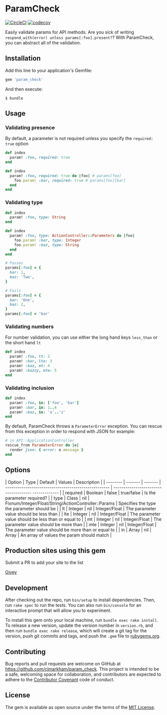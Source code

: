 # ParamCheck

[![CircleCI](https://circleci.com/gh/cjmarkham/param_check.svg?style=svg&circle-token=ff228fe4c2537fd6baf7b4370d813aee2fc5cb88)](https://circleci.com/gh/cjmarkham/param_check)
[![codecov](https://codecov.io/gh/cjmarkham/param_check/branch/master/graph/badge.svg?token=VPkZR1Im62)](https://codecov.io/gh/cjmarkham/param_check)


Easily validate params for API methods.
Are you sick of writing `respond_with(error) unless params[:foo].present?`? With ParamCheck, you can abstract
all of the validation.

## Installation

Add this line to your application's Gemfile:

```ruby
gem 'param_check'
```

And then execute:

    $ bundle

## Usage

### Validating presence
By default, a parameter is not required unless you specify the `required: true` option

```ruby
def index
  param! :foo, required: true
end
```

```ruby
def index
  param! :foo, required: true do |foo| # params[foo]
    foo.param! :bar, required: true # params[foo][bar]
  end
end
```

### Validating type
```ruby
def index
  param! :foo, type: String
end
```

```ruby
def index
  param! :foo, type: ActionController::Parameters do |foo|
    foo.param! :bar, type: Integer
    foo.param! :baz, type: String
  end
end

# Passes
params[:foo] = {
  bar: 1,
  baz: 'Two',
}

# Fails
params[:foo] = {
  bar: 'One',
  baz: 2,
}
params[:foo] = 'bar'
```

### Validating numbers
For number validation, you can use either the long hand keys `less_than` or the short hand `lt`

```ruby
def index
  param! :foo, lt: 2
  param! :bar, lte: 3
  param! :baz, mt: 4
  param! :bazzy, mte: 5
end
```

### Validating inclusion
```ruby
def index
  param! :foo, in: ['foo', 'bar']
  param! :bar, in: 1..4
  param! :baz, in: 'a'..'z'
end
```

By default, ParamCheck throws a `ParameterError` exception. You can rescue from this exception in order to
respond with JSON for example:

```ruby
# in API::ApplicationController
rescue_from ParameterError do |e|
  render json: { error: e.message }
end
```

## Options
| Option   | Type    | Default | Values                                               | Description                                         |
| -------- | ------- | ------- | ---------------------------------------------------- | ------------------------------------- ------------- |
| required | Boolean | false   | true/false                                           | Is the parameter required?                          |
| type     | Class   | nil     | Fixnum/Integer/Float/String/ActionController::Params | Specifies the type the parameter should be          |
| lt       | Integer | nil     | Integer/Float                                        | The parameter value should be less than             |
| lte      | Integer | nil     | Integer/Float                                        | The parameter value should be less than or equal to |
| mt       | Integer | nil     | Integer/Float                                        | The parameter value should be more than             |
| mte      | Integer | nil     | Integer/Float                                        | The parameter value should be more than or equal to |
| in       | Array   | nil     | Array                                                | An array of values the param should match           |

## Production sites using this gem
Submit a PR to add your site to the list

[Givey](https://www.givey.com)

## Development

After checking out the repo, run `bin/setup` to install dependencies. Then, run `rake spec` to run the tests. You can also run `bin/console` for an interactive prompt that will allow you to experiment.

To install this gem onto your local machine, run `bundle exec rake install`. To release a new version, update the version number in `version.rb`, and then run `bundle exec rake release`, which will create a git tag for the version, push git commits and tags, and push the `.gem` file to [rubygems.org](https://rubygems.org).

## Contributing

Bug reports and pull requests are welcome on GitHub at https://github.com/cjmarkham/param_check. This project is intended to be a safe, welcoming space for collaboration, and contributors are expected to adhere to the [Contributor Covenant](http://contributor-covenant.org) code of conduct.


## License

The gem is available as open source under the terms of the [MIT License](http://opensource.org/licenses/MIT).

